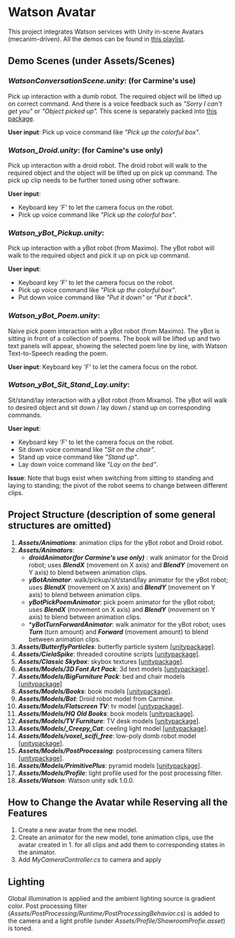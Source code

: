 Watson Avatar
==

This project integrates Watson services with Unity in-scene Avatars (mecanim-driven). All the demos can be found in [this playlist](https://www.youtube.com/playlist?list=PLKjvzG3vJ6gocim7N6fg5sMcMnOZKnSe0).

Demo Scenes (under Assets/Scenes)
--

### *WatsonConversationScene.unity*: (for Carmine's use) 
Pick up interaction with a dumb robot. The required object will be lifted up on correct command. And there is a voice feedback such as *"Sorry I can't get you"* or *"Object picked up".* This scene is separately packed into [this package](https://www.dropbox.com/s/xu2f7ezatjhaxee/Watson_Conversation_Bootcamp.unitypackage?dl=0).

**User input**: Pick up voice command like *"Pick up the colorful box"*.

### *Watson_Droid.unity*: (for Camine's use only)
Pick up interaction with a droid robot. The droid robot will walk to the required object and the object will be lifted up on pick up command. The pick up clip needs to be further toned using other software.

**User input**: 
- Keyboard key *'F'* to let the camera focus on the robot.
- Pick up voice command like *"Pick up the colorful box"*.

### *Watson_yBot_Pickup.unity*:
Pick up interaction with a yBot robot (from Maximo). The yBot robot will walk to the required object and pick it up on pick up command. 

**User input**:
- Keyboard key *'F'* to let the camera focus on the robot.
- Pick up voice command like *"Pick up the colorful box"*.
- Put down voice command like *"Put it down"* or *"Put it back"*.

### *Watson_yBot_Poem.unity*:
Naive pick poem interaction with a yBot robot (from Maximo). The yBot is sitting in front of a collection of poems. The book will be lifted up and two text panels will appear, showing the selected poem line by line, with Watson Text-to-Speech reading the poem. 

**User input**: Keyboard key *'F'* to let the camera focus on the robot.

### *Watson_yBot_Sit_Stand_Lay.unity*:
Sit/stand/lay interaction with a yBot robot (from Mixamo). The yBot will walk to desired object and sit down / lay down / stand up on corresponding commands. 

**User input**: 
- Keyboard key *'F'* to let the camera focus on the robot.
- Sit down voice command like *"Sit on the chair"*.
- Stand up voice command like *"Stand up"*.
- Lay down voice command like *"Lay on the bed"*.

**Issue**:
Note that bugs exist when switching from sitting to standing and laying to standing; the pivot of the robot seems to change between different clips.

Project Structure (description of some general structures are omitted)
--
1. ***Assets/Animations***: animation clips for the yBot robot and Droid robot.
2. ***Assets/Animators***: 
	- ***droidAnimator(for Carmine's use only)*** : walk animator for the Droid robot; uses ***BlendX*** (movement on X axis) and ***BlendY*** (movement on Y axis) to blend between animation clips.
	- ***yBotAnimator***: walk/pickup/sit/stand/lay animator for the yBot robot; uses ***BlendX*** (movement on X axis) and ***BlendY*** (movement on Y axis) to blend between animation clips.
	- ***yBotPickPoemAnimator***: pick poem animator for the yBot robot; uses ***BlendX*** (movement on X axis) and ***BlendY*** (movement on Y axis) to blend between animation clips.
	- ****yBotTurnForwardAnimator***: walk animator for the yBot robot; uses ***Turn*** (turn amount) and ***Forward*** (movement amount) to blend between animation clips.
3. ***Assets/ButterflyParticles***: butterfly particle system [[unitypackage]](https://assetstore.unity.com/packages/vfx/particles/butterfly-particle-system-4000).
4. ***Assets/CielaSpike***: threaded coroutine scripts [[unitypackage]](https://assetstore.unity.com/packages/tools/thread-ninja-multithread-coroutine-15717).
5. ***Assets/Classic Skybox***: skybox textures [[unitypackage]](https://assetstore.unity.com/packages/2d/textures-materials/sky/classic-skybox-24923).
6. ***Assets/Models/3D Font Art Pack***: 3d text models [[unitypackage]](https://assetstore.unity.com/packages/3d/props/3d-font-art-pack-65635).
7. ***Assets/Models/BigFurniture Pack***: bed and chair models [[unitypackage]](https://assetstore.unity.com/packages/3d/props/furniture/big-furniture-pack-7717)
8. ***Assets/Models/Books***: book models [[unitypackage]](https://assetstore.unity.com/packages/3d/props/interior/books-3356).
9. ***Assets/Models/Bot***: Droid robot model from Carmine.
10. ***Assets/Models/Flatscreen TV***: tv model [[unitypackage]](https://assetstore.unity.com/packages/3d/props/electronics/flatscreen-tv-9721).
11. ***Assets/Models/HQ Old Books***: book models [[unitypackage]](https://assetstore.unity.com/packages/3d/props/hq-old-books-96841).
12. ***Assets/Models/TV Furniture***: TV desk models [[unitypackage]](https://assetstore.unity.com/packages/3d/props/electronics/tv-furniture-60122).
13. ***Assets/Models/_Creepy_Cat***: ceeling light model [[unitypackage]](https://assetstore.unity.com/packages/3d/environments/3d-scifi-kit-starter-kit-92152).
14. ***Assets/Models/voxel_scifi_free***: low-poly domb robot model [[unitypackage]](https://assetstore.unity.com/packages/3d/environments/sci-fi/voxel-scifi-environment-free-version-101492).
15. ***Assets/Models/PostProcessing***: postprocessing camera filters [[unitypackage]](https://assetstore.unity.com/packages/essentials/post-processing-stack-83912).
16. ***Assets/Models/PrimitivePlus***: pyramid models [[unitypackage]](https://www.assetstore.unity3d.com/en/#!/content/25542).
17. ***Assets/Models/Profile***: light profile used for the post processing filter.
18. ***Assets/Watson***: Watson unity sdk 1.0.0.

How to Change the Avatar while Reserving all the Features
--
1. Create a new avatar from the new model.
2. Create an animator for the new model, tone animation clips, use the avatar created in 1. for all clips and add them to corresponding states in the animator.
3. Add *MyCameraController.cs* to camera and apply 

Lighting
--
Global illumination is applied and the ambient lighting source is gradient color. Post processing filter (*Assets/PostProcessing/Runtime/PostProcessingBehavior.cs*) is added to the camera and a light profile (under *Assets/Profile/ShowroomProfie.asset*) is toned.
